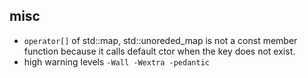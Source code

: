 ## misc

* `operator[]` of std::map, std::unoreded_map is not a const member function because it calls default ctor when the key does not exist. 
* high warning levels `-Wall -Wextra -pedantic`
